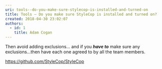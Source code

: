 ```yaml
---
uri: tools--do-you-make-sure-stylecop-is-installed-and-turned-on
title: Tools – Do you make sure StyleCop is installed and turned on?
created: 2018-04-30 23:02:07
authors:
  - id: 1
    title: Adam Cogan
---
```





<span class='intro'> <p>Then avoid adding exclusions… and if you *<strong>have to</strong>* make sure any exclusions…then have each one agreed to by all the team members.​<br></p> </span>

<p>​<a href="https&#58;//github.com/StyleCop/StyleCop">https&#58;//github.com/StyleCop/StyleCop</a> ​​<br></p>


